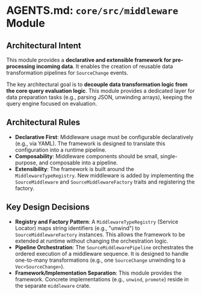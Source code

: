 # AGENTS.md: `core/src/middleware` Module

## Architectural Intent

This module provides a **declarative and extensible framework for pre-processing incoming data**. It enables the creation of reusable data transformation pipelines for `SourceChange` events.

The key architectural goal is to **decouple data transformation logic from the core query evaluation logic**. This module provides a dedicated layer for data preparation tasks (e.g., parsing JSON, unwinding arrays), keeping the query engine focused on evaluation.

## Architectural Rules

*   **Declarative First**: Middleware usage must be configurable declaratively (e.g., via YAML). The framework is designed to translate this configuration into a runtime pipeline.
*   **Composability**: Middleware components should be small, single-purpose, and composable into a pipeline.
*   **Extensibility**: The framework is built around the `MiddlewareTypeRegistry`. New middleware is added by implementing the `SourceMiddleware` and `SourceMiddlewareFactory` traits and registering the factory.

## Key Design Decisions

*   **Registry and Factory Pattern**: A `MiddlewareTypeRegistry` (Service Locator) maps string identifiers (e.g., "unwind") to `SourceMiddlewareFactory` instances. This allows the framework to be extended at runtime without changing the orchestration logic.
*   **Pipeline Orchestration**: The `SourceMiddlewarePipeline` orchestrates the ordered execution of a middleware sequence. It is designed to handle one-to-many transformations (e.g., one `SourceChange` unwinding to a `Vec<SourceChange>`).
*   **Framework/Implementation Separation**: This module provides the framework. Concrete implementations (e.g., `unwind`, `promote`) reside in the separate `middleware` crate.
